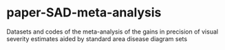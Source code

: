 # paper-SAD-meta-analysis
Datasets and codes of the meta-analysis of the gains in precision of visual severity estimates aided by standard area disease diagram sets
